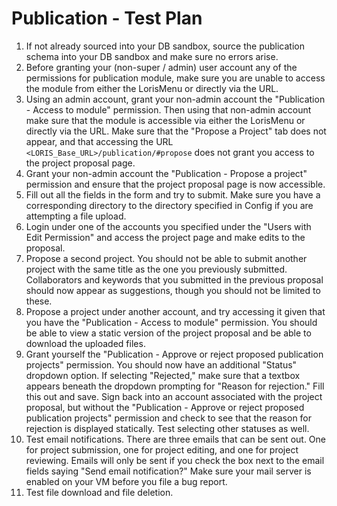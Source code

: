 # Publication - Test Plan
1. If not already sourced into your DB sandbox, source the publication 
schema into your DB sandbox and make sure no errors arise.
2. Before granting your (non-super / admin) user account any of the 
permissions for publication module, make sure you are unable to access the 
module from either the LorisMenu or directly via the URL.
3. Using an admin account, grant your non-admin account the 
"Publication - Access to module" permission. Then using that non-admin account
make sure that the module is accessible via either the LorisMenu or directly 
via the URL. Make sure that the "Propose a Project" tab does not appear, 
and that accessing the URL `<LORIS_Base_URL>/publication/#propose` 
does not grant you access to the project proposal page.
4. Grant your non-admin account the "Publication - Propose a project" permission
and ensure that the project proposal page is now accessible.
5. Fill out all the fields in the form and try to submit. Make sure you have
a corresponding directory to the directory specified in Config if you are 
attempting a file upload.
6. Login under one of the accounts you specified under the 
"Users with Edit Permission" and access the project page and make edits to 
the proposal.
7. Propose a second project. You should not be able to submit another project 
with the same title as the one you previously submitted. Collaborators and keywords
that you submitted in the previous proposal should now appear as suggestions, though
 you should not be limited to these.
8. Propose a project under another account, and try accessing it given that you
 have the "Publication - Access to module" permission. You should be able to view
 a static version of the project proposal and be able to download the uploaded files.
9. Grant yourself the "Publication - Approve or reject proposed publication projects"
permission. You should now have an additional "Status" dropdown option. If selecting
"Rejected," make sure that a textbox appears beneath the dropdown prompting for "Reason
 for rejection." Fill this out and save. Sign back into an account associated with
 the project proposal, but without the "Publication - Approve or reject proposed 
 publication projects" permission and check to see that the reason for rejection is 
 displayed statically. Test selecting other statuses as well.
10. Test email notifications. There are three emails that can be sent out. One for
project submission, one for project editing, and one for project reviewing. Emails
will only be sent if you check the box next to the email fields saying "Send email
notification?" Make sure your mail server is enabled on your VM before you file a bug
report.
11. Test file download and file deletion.